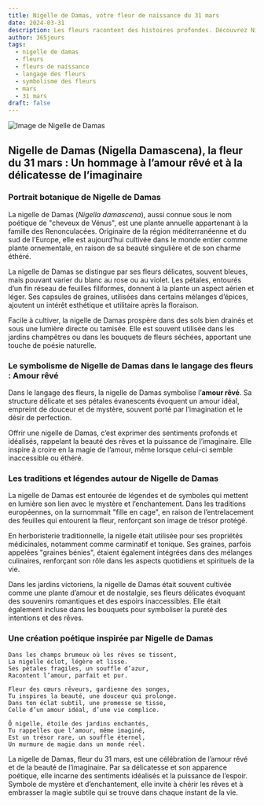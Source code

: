 ```yaml
---
title: Nigelle de Damas, votre fleur de naissance du 31 mars
date: 2024-03-31
description: Les fleurs racontent des histoires profondes. Découvrez Nigelle de Damas, votre fleur de naissance du 31 mars, ses symboles et récits fascinants. Plongez dans sa signification et son langage unique dans l'art floral.
author: 365jours
tags:
  - nigelle de damas
  - fleurs
  - fleurs de naissance
  - langage des fleurs
  - symbolisme des fleurs
  - mars
  - 31 mars
draft: false
---
```



![Image de Nigelle de Damas](https://cdn.pixabay.com/photo/2017/02/04/20/59/nigella-damascena-miss-jekyll-2038376_640.jpg#center)


## Nigelle de Damas (Nigella Damascena), la fleur du 31 mars : Un hommage à l’amour rêvé et à la délicatesse de l’imaginaire

### Portrait botanique de Nigelle de Damas

La nigelle de Damas (_Nigella damascena_), aussi connue sous le nom poétique de "cheveux de Vénus", est une plante annuelle appartenant à la famille des Renonculacées. Originaire de la région méditerranéenne et du sud de l’Europe, elle est aujourd’hui cultivée dans le monde entier comme plante ornementale, en raison de sa beauté singulière et de son charme éthéré.

La nigelle de Damas se distingue par ses fleurs délicates, souvent bleues, mais pouvant varier du blanc au rose ou au violet. Les pétales, entourés d’un fin réseau de feuilles filiformes, donnent à la plante un aspect aérien et léger. Ses capsules de graines, utilisées dans certains mélanges d’épices, ajoutent un intérêt esthétique et utilitaire après la floraison.

Facile à cultiver, la nigelle de Damas prospère dans des sols bien drainés et sous une lumière directe ou tamisée. Elle est souvent utilisée dans les jardins champêtres ou dans les bouquets de fleurs séchées, apportant une touche de poésie naturelle.

### Le symbolisme de Nigelle de Damas dans le langage des fleurs : Amour rêvé

Dans le langage des fleurs, la nigelle de Damas symbolise l’**amour rêvé**. Sa structure délicate et ses pétales évanescents évoquent un amour idéal, empreint de douceur et de mystère, souvent porté par l’imagination et le désir de perfection.

Offrir une nigelle de Damas, c’est exprimer des sentiments profonds et idéalisés, rappelant la beauté des rêves et la puissance de l’imaginaire. Elle inspire à croire en la magie de l’amour, même lorsque celui-ci semble inaccessible ou éthéré.

### Les traditions et légendes autour de Nigelle de Damas

La nigelle de Damas est entourée de légendes et de symboles qui mettent en lumière son lien avec le mystère et l’enchantement. Dans les traditions européennes, on la surnommait "fille en cage", en raison de l’entrelacement des feuilles qui entourent la fleur, renforçant son image de trésor protégé.

En herboristerie traditionnelle, la nigelle était utilisée pour ses propriétés médicinales, notamment comme carminatif et tonique. Ses graines, parfois appelées "graines bénies", étaient également intégrées dans des mélanges culinaires, renforçant son rôle dans les aspects quotidiens et spirituels de la vie.

Dans les jardins victoriens, la nigelle de Damas était souvent cultivée comme une plante d’amour et de nostalgie, ses fleurs délicates évoquant des souvenirs romantiques et des espoirs inaccessibles. Elle était également incluse dans les bouquets pour symboliser la pureté des intentions et des rêves.

### Une création poétique inspirée par Nigelle de Damas

```
Dans les champs brumeux où les rêves se tissent,  
La nigelle éclot, légère et lisse.  
Ses pétales fragiles, un souffle d’azur,  
Racontent l’amour, parfait et pur.  

Fleur des cœurs rêveurs, gardienne des songes,  
Tu inspires la beauté, une douceur qui prolonge.  
Dans ton éclat subtil, une promesse se tisse,  
Celle d’un amour idéal, d’une vie complice.  

Ô nigelle, étoile des jardins enchantés,  
Tu rappelles que l’amour, même imaginé,  
Est un trésor rare, un souffle éternel,  
Un murmure de magie dans un monde réel.  
```

La nigelle de Damas, fleur du 31 mars, est une célébration de l’amour rêvé et de la beauté de l’imaginaire. Par sa délicatesse et son apparence poétique, elle incarne des sentiments idéalisés et la puissance de l’espoir. Symbole de mystère et d’enchantement, elle invite à chérir les rêves et à embrasser la magie subtile qui se trouve dans chaque instant de la vie.